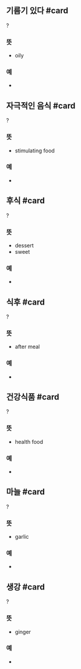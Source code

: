 ## 기름기 있다 #card
?
### 뜻
- oily
### 예
-
<!--SR:!2024-12-18,3,250-->

## 자극적인 음식 #card
?
### 뜻
- stimulating food
### 예
-
<!--SR:!2024-12-18,3,250-->

## 후식 #card
?
### 뜻
- dessert
- sweet
### 예
-
<!--SR:!2024-12-18,3,250-->

## 식후 #card
?
### 뜻
- after meal
### 예
-

## 건강식품 #card
?
### 뜻
- health food
### 예
-
<!--SR:!2024-12-18,3,250-->

## 마늘 #card
?
### 뜻
- garlic
### 예
-

## 생강 #card
?
### 뜻
- ginger
### 예
-


